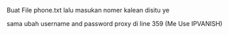 Buat File phone.txt lalu masukan nomer kalean disitu ye

sama ubah username and password proxy di line 359 (Me Use IPVANISH)